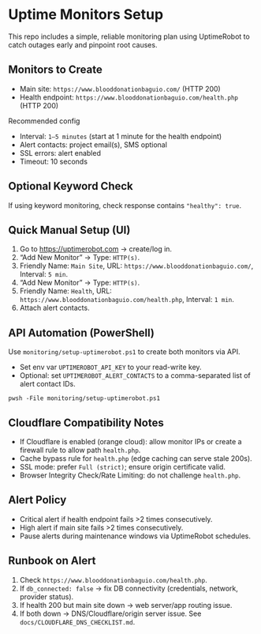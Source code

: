 # Uptime Monitors Setup

This repo includes a simple, reliable monitoring plan using UptimeRobot to catch outages early and pinpoint root causes.

## Monitors to Create
- Main site: `https://www.blooddonationbaguio.com/` (HTTP 200)
- Health endpoint: `https://www.blooddonationbaguio.com/health.php` (HTTP 200)

Recommended config
- Interval: `1–5 minutes` (start at 1 minute for the health endpoint)
- Alert contacts: project email(s), SMS optional
- SSL errors: alert enabled
- Timeout: 10 seconds

## Optional Keyword Check
If using keyword monitoring, check response contains `"healthy": true`.

## Quick Manual Setup (UI)
1. Go to https://uptimerobot.com → create/log in.
2. “Add New Monitor” → Type: `HTTP(s)`.
3. Friendly Name: `Main Site`, URL: `https://www.blooddonationbaguio.com/`, Interval: `5 min`.
4. “Add New Monitor” → Type: `HTTP(s)`.
5. Friendly Name: `Health`, URL: `https://www.blooddonationbaguio.com/health.php`, Interval: `1 min`.
6. Attach alert contacts.

## API Automation (PowerShell)
Use `monitoring/setup-uptimerobot.ps1` to create both monitors via API.
- Set env var `UPTIMEROBOT_API_KEY` to your read-write key.
- Optional: set `UPTIMEROBOT_ALERT_CONTACTS` to a comma-separated list of alert contact IDs.

```
pwsh -File monitoring/setup-uptimerobot.ps1
```

## Cloudflare Compatibility Notes
- If Cloudflare is enabled (orange cloud): allow monitor IPs or create a firewall rule to allow path `health.php`.
- Cache bypass rule for `health.php` (edge caching can serve stale 200s).
- SSL mode: prefer `Full (strict)`; ensure origin certificate valid.
- Browser Integrity Check/Rate Limiting: do not challenge `health.php`.

## Alert Policy
- Critical alert if health endpoint fails >2 times consecutively.
- High alert if main site fails >2 times consecutively.
- Pause alerts during maintenance windows via UptimeRobot schedules.

## Runbook on Alert
1. Check `https://www.blooddonationbaguio.com/health.php`.
2. If `db_connected: false` → fix DB connectivity (credentials, network, provider status).
3. If health 200 but main site down → web server/app routing issue.
4. If both down → DNS/Cloudflare/origin server issue. See `docs/CLOUDFLARE_DNS_CHECKLIST.md`.